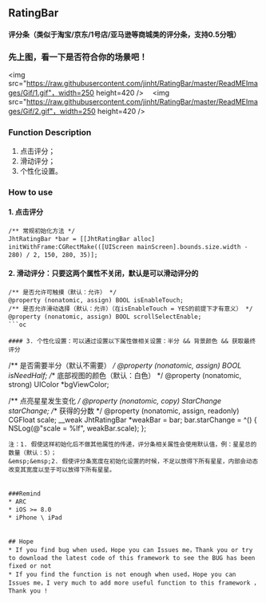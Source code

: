 ## RatingBar
#### 评分条（类似于淘宝/京东/1号店/亚马逊等商城类的评分条，支持0.5分哦）


### 先上图，看一下是否符合你的场景吧！
<img src="https://raw.githubusercontent.com/jinht/RatingBar/master/ReadMEImages/Gif/1.gif"，width=250 height=420 />
&emsp;<img src="https://raw.githubusercontent.com/jinht/RatingBar/master/ReadMEImages/Gif/2.gif"，width=250 height=420 />


### Function Description
1. 点击评分；
2. 滑动评分；
3. 个性化设置。<br>


### How to use
#### 1. 点击评分
```oc
/** 常规初始化方法 */
JhtRatingBar *bar = [[JhtRatingBar alloc] initWithFrame:CGRectMake(([UIScreen mainScreen].bounds.size.width - 280) / 2, 150, 280, 35)];
```

#### 2. 滑动评分：只要这两个属性不关闭，默认是可以滑动评分的
```
/** 是否允许可触摸（默认：允许） */
@property (nonatomic, assign) BOOL isEnableTouch;
/** 是否允许滑动选择（默认：允许）（在isEnableTouch = YES的前提下才有意义） */
@property (nonatomic, assign) BOOL scrollSelectEnable;
```oc

#### 3. 个性化设置：可以通过设置以下属性做相关设置：半分 && 背景颜色 && 获取最终评分
```
/** 是否需要半分（默认不需要） */
@property (nonatomic, assign) BOOL isNeedHalf;
/** 底部视图的颜色（默认：白色） */
@property (nonatomic, strong) UIColor *bgViewColor;

/** 点亮星星发生变化 */
@property (nonatomic, copy) StarChange starChange;
/** 获得的分数 */
@property (nonatomic, assign, readonly) CGFloat scale;
__weak JhtRatingBar *weakBar = bar;
    bar.starChange = ^() {
        NSLog(@"scale = %lf", weakBar.scale);
};
```oc
注：1. 假使这样初始化后不做其他属性的传递，评分条相关属性会使用默认值，例：星星总的数量（默认：5）；
&emsp;&emsp;2. 假使评分条宽度在初始化设置的时候，不足以放得下所有星星，内部会动态改变其宽度以至于可以放得下所有星星。


###Remind
* ARC
* iOS >= 8.0
* iPhone \ iPad 
       
       
## Hope
* If you find bug when used，Hope you can Issues me，Thank you or try to download the latest code of this framework to see the BUG has been fixed or not
* If you find the function is not enough when used，Hope you can Issues me，I very much to add more useful function to this framework ，Thank you !

